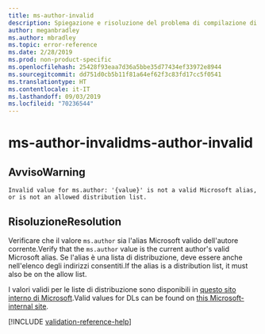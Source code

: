 ```yaml
---
title: ms-author-invalid
description: Spiegazione e risoluzione del problema di compilazione di Docs ms-author-invalid
author: meganbradley
ms.author: mbradley
ms.topic: error-reference
ms.date: 2/28/2019
ms.prod: non-product-specific
ms.openlocfilehash: 25428f93eaa7d36a5bbe35d77434ef33972e8944
ms.sourcegitcommit: dd751d0cb5b11f81a64ef62f3c83fd17cc5f0541
ms.translationtype: HT
ms.contentlocale: it-IT
ms.lasthandoff: 09/03/2019
ms.locfileid: "70236544"
---
```

# <a name="ms-author-invalid"></a><span data-ttu-id="d388b-103">ms-author-invalid</span><span class="sxs-lookup"><span data-stu-id="d388b-103">ms-author-invalid</span></span>

## <a name="warning"></a><span data-ttu-id="d388b-104">Avviso</span><span class="sxs-lookup"><span data-stu-id="d388b-104">Warning</span></span>

`Invalid value for ms.author: '{value}' is not a valid Microsoft alias, or is not an allowed distribution list.`

## <a name="resolution"></a><span data-ttu-id="d388b-105">Risoluzione</span><span class="sxs-lookup"><span data-stu-id="d388b-105">Resolution</span></span>

<span data-ttu-id="d388b-106">Verificare che il valore `ms.author` sia l'alias Microsoft valido dell'autore corrente.</span><span class="sxs-lookup"><span data-stu-id="d388b-106">Verify that the `ms.author` value is the current author's valid Microsoft alias.</span></span> <span data-ttu-id="d388b-107">Se l'alias è una lista di distribuzione, deve essere anche nell'elenco degli indirizzi consentiti.</span><span class="sxs-lookup"><span data-stu-id="d388b-107">If the alias is a distribution list, it must also be on the allow list.</span></span>

<span data-ttu-id="d388b-108">I valori validi per le liste di distribuzione sono disponibili in [questo sito interno di Microsoft](https://docsmetadatatool.azurewebsites.net/allowlists).</span><span class="sxs-lookup"><span data-stu-id="d388b-108">Valid values for DLs can be found on [this Microsoft-internal site](https://docsmetadatatool.azurewebsites.net/allowlists).</span></span>

<!--make sure to add this file to your includes folder and verify the path-->
[!INCLUDE [validation-reference-help](includes/validation-reference-help.md)]
